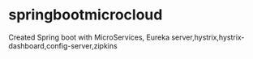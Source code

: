 # springbootmicrocloud
Created Spring boot with MicroServices, Eureka server,hystrix,hystrix-dashboard,config-server,zipkins
